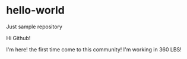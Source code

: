 # hello-world
Just sample repository

Hi Github!

I'm here! the first time come to this community!
I'm working in 360 LBS!
